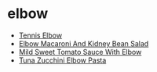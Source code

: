 # elbow

 * [Tennis Elbow](../../index/t/tennis-elbow-200537.json)
 * [Elbow Macaroni And Kidney Bean Salad](../../index/e/elbow-macaroni-and-kidney-bean-salad.json)
 * [Mild Sweet Tomato Sauce With Elbow](../../index/m/mild-sweet-tomato-sauce-with-elbow.json)
 * [Tuna Zucchini Elbow Pasta](../../index/t/tuna-zucchini-elbow-pasta.json)
